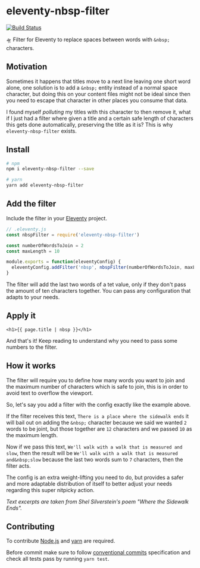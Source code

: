 # eleventy-nbsp-filter

[![Build Status](https://travis-ci.org/jeremenichelli/eleventy-nbsp-filter.svg?branch=master)](https://travis-ci.org/jeremenichelli/eleventy-nbsp-filter)

🛸 Filter for Eleventy to replace spaces between words with `&nbsp;` characters.

## Motivation

Sometimes it happens that titles move to a next line leaving one short word alone, one solution is to add a `&nbsp;` entity instead of a normal space character, but doing this on your content files might not be ideal since then you need to escape that character in other places you consume that data.

I found myself _polluting_ my titles with this character to then remove it, what if I just had a filter where given a title and a certain safe length of characters this gets done automatically, preserving the title as it is? This is why `eleventy-nbsp-filter` exists.

## Install

```sh
# npm
npm i eleventy-nbsp-filter --save

# yarn
yarn add eleventy-nbsp-filter
```

## Add the filter

Include the filter in your [Eleventy](//11ty.io) project.

```js
// .eleventy.js
const nbspFilter = require('eleventy-nbsp-filter')

const numberOfWordsToJoin = 2
const maxLength = 10

module.exports = function(eleventyConfig) {
  eleventyConfig.addFilter('nbsp', nbspFilter(numberOfWordsToJoin, maxLength))
}
```

The filter will add the last two words of a tet value, only if they don't pass the amount of ten characters together. You can pass any configuration that adapts to your needs.

## Apply it

```liquid
<h1>{{ page.title | nbsp }}</h1>
```

And that's it! Keep reading to understand why you need to pass some numbers to the filter.

## How it works

The filter will require you to define how many words you want to join and the maximum number of characters which is safe to join, this is in order to avoid text to overflow the viewport.

So, let's say you add a filter with the config exactly like the example above.

If the filter receives this text, `There is a place where the sidewalk ends` it will bail out on adding the `&nbsp;` character because we said we wanted `2` words to be joint, but those together are `12` characters and we passed `10` as the maximum length.

Now if we pass this text, `We'll walk with a walk that is measured and slow`, then the result will be `We'll walk with a walk that is measured and&nbsp;slow` because the last two words sum to `7` characters, then the filter acts.

The config is an extra weight-lifting you need to do, but provides a safer and more adaptable distribution of itself to better adjust your needs regarding this super nitpicky action.

_Text excerpts are taken from Shel Silverstein's poem "Where the Sidewalk Ends"._

## Contributing

To contribute [Node.js](//nodejs.org) and [yarn](//yarnpkg.com) are required.

Before commit make sure to follow [conventional commits](//www.conventionalcommits.org) specification and check all tests pass by running `yarn test`.
